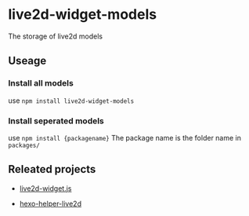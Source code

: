 # live2d-widget-models

The storage of live2d models

## Useage

### Install all models
use `npm install live2d-widget-models`

### Install seperated models
use `npm install {packagename}`
The package name is the folder name in `packages/`

## Releated projects

- [live2d-widget.js](https://github.com/xiazeyu/live2d-widget.js)

- [hexo-helper-live2d](https://github.com/EYHN/hexo-helper-live2d)
